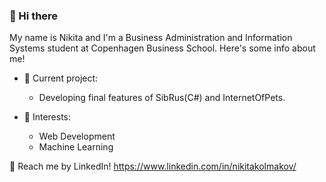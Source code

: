 ### 👋 Hi there

  My name is Nikita and I'm a Business Administration and Information Systems student at Copenhagen Business School. Here's some info about me!

- 🔭 Current project:
  - Developing final features of SibRus(C#) and InternetOfPets. 
  
- 🌱 Interests:
  - Web Development
  - Machine Learning
  
💬 Reach me by LinkedIn! https://www.linkedin.com/in/nikitakolmakov/



<!---
nikitakol/nikitakol is a ✨ special ✨ repository because its `README.md` (this file) appears on your GitHub profile.
You can click the Preview link to take a look at your changes.
--->
